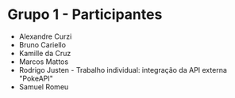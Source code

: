 # Grupo 1 - Participantes

* Alexandre Curzi
* Bruno Cariello
* Kamille da Cruz
* Marcos Mattos
* Rodrigo Justen - Trabalho individual: integração da API externa "PokeAPI"
* Samuel Romeu 
